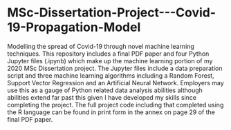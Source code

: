 # MSc-Dissertation-Project---Covid-19-Propagation-Model
Modelling the spread of Covid-19 through novel machine learning techniques.
This repository includes a final PDF paper and four Python Jupyter files (.ipynb) which make up the machine learning portion of my 2020 MSc Dissertation project.
The Jupyter files include a data preparation script and three machine learning algorithms including a Random Forest, Support Vector Regression and an Artificial Neural Network.
Employers may use this as a gauge of Python related data analysis abilities although abilities extend far past this given I have developed my skills since completing the project.
The full project code including that completed using the R language can be found in print form in the annex on page 29 of the final PDF paper.
